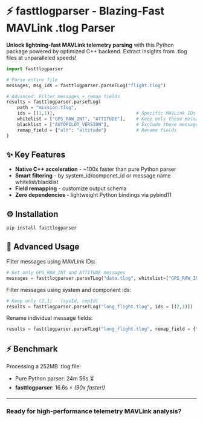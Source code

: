 # ⚡ fasttlogparser - Blazing-Fast MAVLink .tlog Parser  

**Unlock lightning-fast MAVLink telemetry parsing** with this Python package powered by optimized C++ backend. Extract insights from .tlog files at unparalleled speeds!  

```python
import fasttlogparser

# Parse entire file
messages, msg_ids = fasttlogparser.parseTLog("flight.tlog")

# Advanced: Filter messages + remap fields
results = fasttlogparser.parseTLog(
    path = "mission.tlog",
    ids = [(1,1)],                              # Specific MAVLink IDs
    whitelist = ["GPS_RAW_INT", "ATTITUDE"],    # Keep only these messages
    blacklist = ["AUTOPILOT_VERSION"],          # Exclude these messages
    remap_field = {"alt": "altitude"}           # Rename fields
)
```

## ✨ Key Features  
- **Native C++ acceleration** - ~100x faster than pure Python parser
- **Smart filtering** - by system_id/componet_id or message name whitelist/blacklist  
- **Field remapping** - customize output schema  
- **Zero dependencies** - lightweight Python bindings via pybind11  

## ⚙️ Installation  
```bash
pip install fasttlogparser
```

## 🔧 Advanced Usage  
Filter messages using MAVLink IDs:  
```python
# Get only GPS_RAW_INT and ATTITUDE messages
messages = fasttlogparser.parseTLog("data.tlog", whitelist=["GPS_RAW_INT", "ATTITUDE"])
```

Filter messages using system and component ids:  
```python
# Keep only (2,1) - (sysId, cmpId)
results = fasttlogparser.parseTLog("long_flight.tlog", ids = [(2,1)])
```

Rename individual message fields:  
```python
results = fasttlogparser.parseTLog("long_flight.tlog", remap_field = {"alt": "altitude"})
```

## ⚡ Benchmark
Processing a 252MB .tlog file:  
- Pure Python parser: 24m 56s ⏳  
- **fasttlogparser**: 16.6s ⚡ *(90x faster!)*  

---
### Ready for high-performance telemetry MAVLink analysis?  
